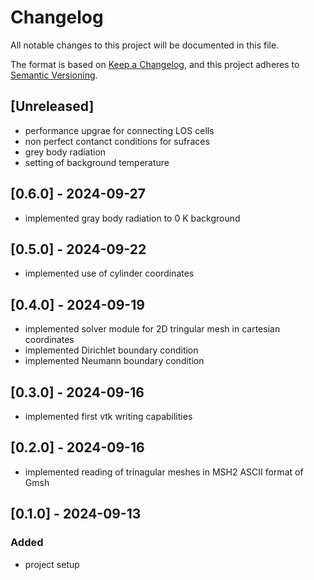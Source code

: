 # Changelog

All notable changes to this project will be documented in this file.

The format is based on [Keep a Changelog](https://keepachangelog.com/en/1.1.0/),
and this project adheres to [Semantic Versioning](https://semver.org/spec/v2.0.0.html).

## [Unreleased]

- performance upgrae for connecting LOS cells
- non perfect contanct conditions for sufraces
- grey body radiation
- setting of background temperature

## [0.6.0] - 2024-09-27

- implemented gray body radiation to 0 K background

## [0.5.0] - 2024-09-22

- implemented use of cylinder coordinates

## [0.4.0] - 2024-09-19

- implemented solver module for 2D tringular mesh in cartesian coordinates
- implemented Dirichlet boundary condition
- implemented Neumann boundary condition

## [0.3.0] - 2024-09-16

- implemented first vtk writing capabilities

## [0.2.0] - 2024-09-16

- implemented reading of trinagular meshes in MSH2 ASCII format of Gmsh

## [0.1.0] - 2024-09-13

### Added

- project setup